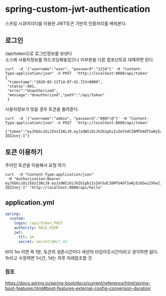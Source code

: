 # spring-custom-jwt-authentication

스프링 시큐어리티를 이용한 JWT토큰 기반의 인증처리를 배워본다.

## 로그인
/api/token으로 로그인정보를 보낸다  
소스에 사용자정보를 하드코딩해놓았으나 이부분을 다른 컴포넌트로 대체하면 된다.
```
curl  -d '{"username":"user", "password":"1234"}' -H "Content-Type:application/json" -X POST  'http://localhost:8080/api/token'
{
 "timestamp":"2020-05-11T14:07:42.723+0000",
 "status":401,
 "error":"Unauthorized",
 "message":"Unauthorized","path":"/api/token"
 }
```

사용자정보가 맞을 경우 토큰을 돌려준다.

```
curl  -d '{"username":"admin", "password":"0987!@"}' -H "Content-Type:application/json" -X POST  'http://localhost:8080/api/token'

{"token":"eyJhbGciOiJIUzI1NiJ9.eyJzdWIiOiJhZG1pbiIsImlhdCI6MTU4OTIwNjEzOSwiZXhwIjoxNTg5MjA2MTk5fQ.XIRBPbCewxRc1Gu96RdW2A2jEu2i2oXW4-IDZ2vej-I"}
```


## 토큰 이용하기

주어진 토큰을 이용해서 요청 하기

```
curl  -H "Content-Type:application/json" 
 -H "Authorization:Bearer eyJhbGciOiJIUzI1NiJ9.eyJzdWIiOiJhZG1pbiIsImlhdCI6MTU4OTIwNjEzOSwiZXhwIjoxNTg5MjA2MTk5fQ.XIRBPbCewxRc1Gu96RdW2A2jEu2i2oXW4-IDZ2vej-I" 'http://localhost:8080/api/hello'
```

## application.yml

```yml
spring:
  custom:
    login: /api/token,POST 
    authority: ROLE_USER
    jwt:
      ttl: 1m
      secret: secret!@#z?_43

```
ttl이 1m 이면 즉 1분, 토큰의 생존시간이다 세션의 타임아웃시간이라고 생각하면 쉽다.  
1h라고 수정하면 1시간, 1d는 하루 아래참조할 것

### 참조

https://docs.spring.io/spring-boot/docs/current/reference/html/spring-boot-features.html#boot-features-external-config-conversion-duration
